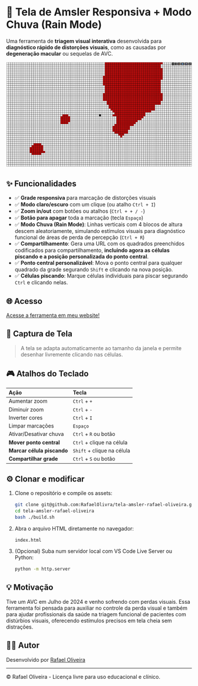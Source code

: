 # 🧠 Tela de Amsler Responsiva + Modo Chuva (Rain Mode)

Uma ferramenta de **triagem visual interativa** desenvolvida para **diagnóstico rápido de distorções visuais**, como as causadas por **degeneração macular** ou sequelas de AVC.

![Tela de Amsler com Modo Chuva](./screenshot.png)

## ✨ Funcionalidades

-   ✅ **Grade responsiva** para marcação de distorções visuais
-   ✅ **Modo claro/escuro** com um clique (ou atalho `Ctrl + I`)
-   ✅ **Zoom in/out** com botões ou atalhos (`Ctrl + + / -`)
-   ✅ **Botão para apagar** toda a marcação (tecla `Espaço`)
-   ✅ **Modo Chuva (Rain Mode)**: Linhas verticais com 4 blocos de altura descem aleatoriamente, simulando estímulos visuais para diagnóstico funcional de áreas de perda de percepção (`Ctrl + R`)
-   ✅ **Compartilhamento**: Gera uma URL com os quadrados preenchidos codificados para compartilhamento, **incluindo agora as células piscando e a posição personalizada do ponto central**.
-   ✅ **Ponto central personalizável**: Mova o ponto central para qualquer quadrado da grade segurando `Shift` e clicando na nova posição.
-   ✅ **Células piscando**: Marque células individuais para piscar segurando `Ctrl` e clicando nelas.

## 🌐 Acesso

[Acesse a ferramenta em meu website\!](https://rafaeloliveiradesign.com/tela-amsler/)

## 📸 Captura de Tela

> A tela se adapta automaticamente ao tamanho da janela e permite desenhar livremente clicando nas células.

## 🎮 Atalhos do Teclado

| Ação                       | Tecla                      |
| :------------------------- | :------------------------- |
| Aumentar zoom              | `Ctrl` + `+`               |
| Diminuir zoom              | `Ctrl` + `-`               |
| Inverter cores             | `Ctrl` + `I`               |
| Limpar marcações           | `Espaço`                   |
| Ativar/Desativar chuva     | `Ctrl` + `R` ou botão      |
| **Mover ponto central**    | `Ctrl` + clique na célula  |
| **Marcar célula piscando** | `Shift` + clique na célula |
| **Compartilhar grade**     | `Ctrl` + `S` ou botão      |

## ⚙️ Clonar e modificar

1.  Clone o repositório e compile os assets:

    ```bash
    git clone git@github.com:RafaelOlivra/tela-amsler-rafael-oliveira.git
    cd tela-amsler-rafael-oliveira
    bash ./build.sh
    ```

2.  Abra o arquivo HTML diretamente no navegador:

    ```
    index.html
    ```

3.  (Opcional) Suba num servidor local com VS Code Live Server ou Python:

    ```bash
    python -m http.server
    ```

## 💡 Motivação

Tive um AVC em Julho de 2024 e venho sofrendo com perdas visuais. Essa ferramenta foi pensada para auxiliar no controle da perda visual e também para ajudar profissionais da saúde na triagem funcional de pacientes com distúrbios visuais, oferecendo estímulos precisos em tela cheia sem distrações.

## 🧑‍💻 Autor

Desenvolvido por [Rafael Oliveira](https://rafaeloliveiradesign.com)

---

© Rafael Oliveira - Licença livre para uso educacional e clínico.

